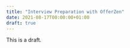 ```yaml
---
title: "Interview Preparation with OfferZen"
date: 2021-08-17T00:00:00+01:00
draft: true
---
```


This is a draft.